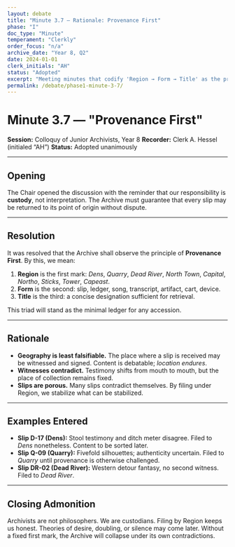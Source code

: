 ```yaml
---
layout: debate
title: "Minute 3.7 — Rationale: Provenance First"
phase: "I"
doc_type: "Minute"
temperament: "Clerkly"
order_focus: "n/a"
archive_date: "Year 8, Q2"
date: 2024-01-01
clerk_initials: "AH"
status: "Adopted"
excerpt: "Meeting minutes that codify 'Region → Form → Title' as the primary filing sequence, establishing geography as the least falsifiable attribute"
permalink: /debate/phase1-minute-3-7/
---
```


# Minute 3.7 — "Provenance First"

**Session:** Colloquy of Junior Archivists, Year 8
**Recorder:** Clerk A. Hessel (initialed “AH”)
**Status:** Adopted unanimously

---

## Opening

The Chair opened the discussion with the reminder that our responsibility is **custody**, not interpretation. The Archive must guarantee that every slip may be returned to its point of origin without dispute.

---

## Resolution

It was resolved that the Archive shall observe the principle of **Provenance First**. By this, we mean:

1. **Region** is the first mark: *Dens*, *Quarry*, *Dead River*, *North Town*, *Capital*, *Northo*, *Sticks*, *Tower*, *Capeast*.
2. **Form** is the second: slip, ledger, song, transcript, artifact, cart, device.
3. **Title** is the third: a concise designation sufficient for retrieval.

This triad will stand as the minimal ledger for any accession.

---

## Rationale

* **Geography is least falsifiable.** The place where a slip is received may be witnessed and signed. Content is debatable; *location endures*.
* **Witnesses contradict.** Testimony shifts from mouth to mouth, but the place of collection remains fixed.
* **Slips are porous.** Many slips contradict themselves. By filing under Region, we stabilize what can be stabilized.

---

## Examples Entered

* **Slip D-17 (Dens):** Stool testimony and ditch meter disagree. Filed to *Dens* nonetheless. Content to be sorted later.
* **Slip Q-09 (Quarry):** Fivefold silhouettes; authenticity uncertain. Filed to *Quarry* until provenance is otherwise challenged.
* **Slip DR-02 (Dead River):** Western detour fantasy, no second witness. Filed to *Dead River*.

---

## Closing Admonition

Archivists are not philosophers. We are custodians. Filing by Region keeps us honest. Theories of desire, doubling, or silence may come later. Without a fixed first mark, the Archive will collapse under its own contradictions.

